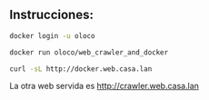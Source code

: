 ## Instrucciones:

``` bash
docker login -u oloco

docker run oloco/web_crawler_and_docker
```

``` bash
curl -sL http://docker.web.casa.lan
```

La otra web servida es http://crawler.web.casa.lan